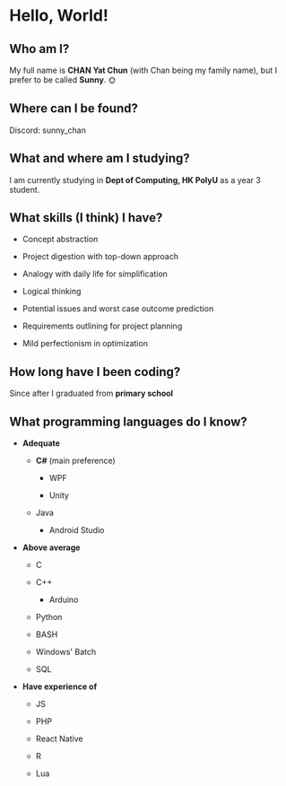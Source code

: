 # Hello, World!

## Who am I?

My full name is **CHAN Yat Chun** (with Chan being my family name), but I prefer to be called **Sunny**. 🌞

## Where can I be found?

Discord: sunny_chan

## What and where am I studying?

I am currently studying in **Dept of Computing, HK PolyU** as a year 3 student.

## What skills (I think) I have?

* Concept abstraction

* Project digestion with top-down approach

* Analogy with daily life for simplification

* Logical thinking

* Potential issues and worst case outcome prediction

* Requirements outlining for project planning

* Mild perfectionism in optimization

## How long have I been coding?

Since after I graduated from **primary school**

## What programming languages do I know?

* **Adequate**
  * **C#** (main preference)
  
    * WPF
    
    * Unity
    
  * Java
  
    * Android Studio
  
* **Above average**

  * C
  
  * C++
  
    * Arduino
    
  * Python
  
  * BASH
  
  * Windows' Batch
  
  * SQL

* **Have experience of**

  * JS
  
  * PHP
  
  * React Native
  
  * R
  
  * Lua

